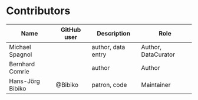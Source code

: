 # Contributors

Name               | GitHub user     | Description                          | Role
---                | ---             | ---                                  | ---
Michael Spagnol |  | author, data entry | Author, DataCurator
Bernhard Comrie |  | author | Author
Hans-Jörg Bibiko | @Bibiko | patron, code | Maintainer